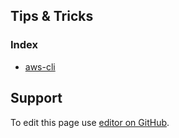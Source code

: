 ## Tips & Tricks

### Index

- [aws-cli](aws-cli.md)

## Support

To edit this page use [editor on GitHub](https://github.com/hoolia/Tricks/edit/master/README.md).
